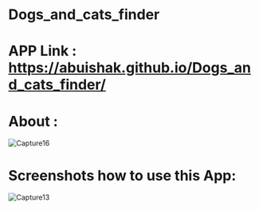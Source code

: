 # Dogs_and_cats_finder
# APP Link : https://abuishak.github.io/Dogs_and_cats_finder/
# About :
![Capture16](https://user-images.githubusercontent.com/39011865/92456387-78a2c180-f188-11ea-8f20-21850b6450d7.JPG)
# Screenshots how to use this App:
![Capture13](https://user-images.githubusercontent.com/39011865/92458104-9ffa8e00-f18a-11ea-96da-0f4ae3e70aac.JPG)
